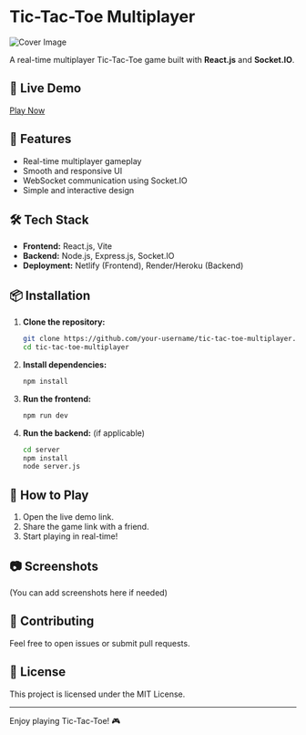# Tic-Tac-Toe Multiplayer

![Cover Image](./IMG_20250130_014412(1).jpg)

A real-time multiplayer Tic-Tac-Toe game built with **React.js** and **Socket.IO**.

## 🔗 Live Demo

[Play Now](https://tic-tac-toe639.netlify.app/)

## 🚀 Features

- Real-time multiplayer gameplay
- Smooth and responsive UI
- WebSocket communication using Socket.IO
- Simple and interactive design

## 🛠️ Tech Stack

- **Frontend:** React.js, Vite
- **Backend:** Node.js, Express.js, Socket.IO
- **Deployment:** Netlify (Frontend), Render/Heroku (Backend)

## 📦 Installation

1. **Clone the repository:**
   ```sh
   git clone https://github.com/your-username/tic-tac-toe-multiplayer.git
   cd tic-tac-toe-multiplayer
   ```

2. **Install dependencies:**
   ```sh
   npm install
   ```

3. **Run the frontend:**
   ```sh
   npm run dev
   ```

4. **Run the backend:** (if applicable)
   ```sh
   cd server
   npm install
   node server.js
   ```

## 📜 How to Play

1. Open the live demo link.
2. Share the game link with a friend.
3. Start playing in real-time!

## 📷 Screenshots

(You can add screenshots here if needed)

## 🤝 Contributing

Feel free to open issues or submit pull requests.

## 📜 License

This project is licensed under the MIT License.

---

Enjoy playing Tic-Tac-Toe! 🎮
